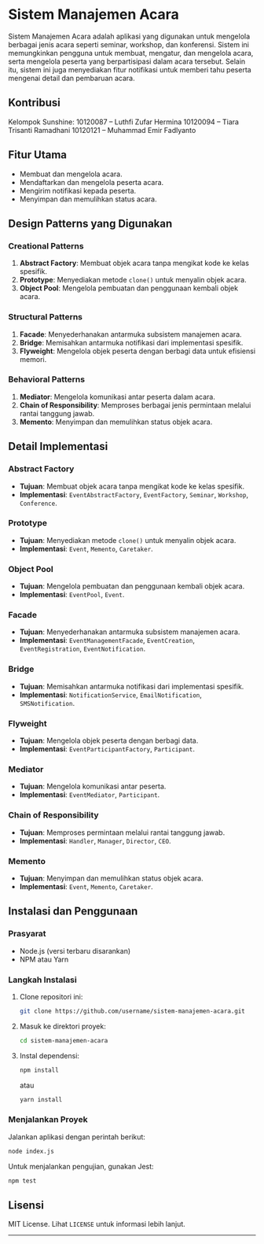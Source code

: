# Sistem Manajemen Acara

Sistem Manajemen Acara adalah aplikasi yang digunakan untuk mengelola berbagai jenis acara seperti seminar, workshop, dan konferensi. Sistem ini memungkinkan pengguna untuk membuat, mengatur, dan mengelola acara, serta mengelola peserta yang berpartisipasi dalam acara tersebut. Selain itu, sistem ini juga menyediakan fitur notifikasi untuk memberi tahu peserta mengenai detail dan pembaruan acara.

## Kontribusi

 Kelompok Sunshine:
10120087 – Luthfi Zufar Hermina
10120094 – Tiara Trisanti Ramadhani
10120121 – Muhammad Emir Fadlyanto

## Fitur Utama
- Membuat dan mengelola acara.
- Mendaftarkan dan mengelola peserta acara.
- Mengirim notifikasi kepada peserta.
- Menyimpan dan memulihkan status acara.

## Design Patterns yang Digunakan

### Creational Patterns
1. **Abstract Factory**: Membuat objek acara tanpa mengikat kode ke kelas spesifik.
2. **Prototype**: Menyediakan metode `clone()` untuk menyalin objek acara.
3. **Object Pool**: Mengelola pembuatan dan penggunaan kembali objek acara.

### Structural Patterns
1. **Facade**: Menyederhanakan antarmuka subsistem manajemen acara.
2. **Bridge**: Memisahkan antarmuka notifikasi dari implementasi spesifik.
3. **Flyweight**: Mengelola objek peserta dengan berbagi data untuk efisiensi memori.

### Behavioral Patterns
1. **Mediator**: Mengelola komunikasi antar peserta dalam acara.
2. **Chain of Responsibility**: Memproses berbagai jenis permintaan melalui rantai tanggung jawab.
3. **Memento**: Menyimpan dan memulihkan status objek acara.

## Detail Implementasi

### Abstract Factory
- **Tujuan**: Membuat objek acara tanpa mengikat kode ke kelas spesifik.
- **Implementasi**: `EventAbstractFactory`, `EventFactory`, `Seminar`, `Workshop`, `Conference`.

### Prototype
- **Tujuan**: Menyediakan metode `clone()` untuk menyalin objek acara.
- **Implementasi**: `Event`, `Memento`, `Caretaker`.

### Object Pool
- **Tujuan**: Mengelola pembuatan dan penggunaan kembali objek acara.
- **Implementasi**: `EventPool`, `Event`.

### Facade
- **Tujuan**: Menyederhanakan antarmuka subsistem manajemen acara.
- **Implementasi**: `EventManagementFacade`, `EventCreation`, `EventRegistration`, `EventNotification`.

### Bridge
- **Tujuan**: Memisahkan antarmuka notifikasi dari implementasi spesifik.
- **Implementasi**: `NotificationService`, `EmailNotification`, `SMSNotification`.

### Flyweight
- **Tujuan**: Mengelola objek peserta dengan berbagi data.
- **Implementasi**: `EventParticipantFactory`, `Participant`.

### Mediator
- **Tujuan**: Mengelola komunikasi antar peserta.
- **Implementasi**: `EventMediator`, `Participant`.

### Chain of Responsibility
- **Tujuan**: Memproses permintaan melalui rantai tanggung jawab.
- **Implementasi**: `Handler`, `Manager`, `Director`, `CEO`.

### Memento
- **Tujuan**: Menyimpan dan memulihkan status objek acara.
- **Implementasi**: `Event`, `Memento`, `Caretaker`.

## Instalasi dan Penggunaan

### Prasyarat
- Node.js (versi terbaru disarankan)
- NPM atau Yarn

### Langkah Instalasi
1. Clone repositori ini:
    ```bash
    git clone https://github.com/username/sistem-manajemen-acara.git
    ```
2. Masuk ke direktori proyek:
    ```bash
    cd sistem-manajemen-acara
    ```
3. Instal dependensi:
    ```bash
    npm install
    ```
    atau
    ```bash
    yarn install
    ```

### Menjalankan Proyek
Jalankan aplikasi dengan perintah berikut:
```bash
node index.js
```

Untuk menjalankan pengujian, gunakan Jest:
```bash
npm test
```
## Lisensi

MIT License. Lihat `LICENSE` untuk informasi lebih lanjut.

---
